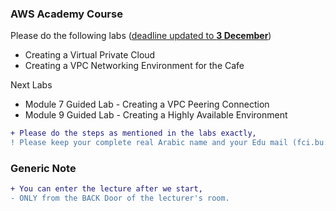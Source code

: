 
### AWS Academy Course
Please do the following labs (<ins>deadline updated to **3 December**</ins>)
- Creating a Virtual Private Cloud
- Creating a VPC Networking Environment for the Cafe

Next Labs
- Module 7 Guided Lab - Creating a VPC Peering Connection
- Module 9 Guided Lab - Creating a Highly Available Environment

```diff
+ Please do the steps as mentioned in the labs exactly, 
! Please keep your complete real Arabic name and your Edu mail (fci.bu.edu.eg) in your profile.
```
<!-- - including the "Lab complete" steps (click on End Lab). -->

<!--
Module 9 Challenge Lab - Creating a Scalable and Highly Available Environment for the Cafe
Module 11 Guided Lab - Streaming Dynamic Content using Amazon CloudFront

(Optional) Module 13 - Guided Lab 1: Breaking a Monolithic Node.js Application into Microservices
Module 13 Guided Lab - Implementing a Serverless Architecture with AWS Lambda
Module 13 Challenge Lab - Implementing a Serverless Architecture for the Cafe
-->

### Generic Note
```diff
+ You can enter the lecture after we start,
- ONLY from the BACK Door of the lecturer's room.
```

<!--
### Sunday 26 Nov. Note

```diff
-  Due to the other years' exams, our lecture will be postponed 
```
-->

<!-- # Cloud
```diff
+ The lecturer of Sunday 05th November
- will be postponed to another date
```
-->

